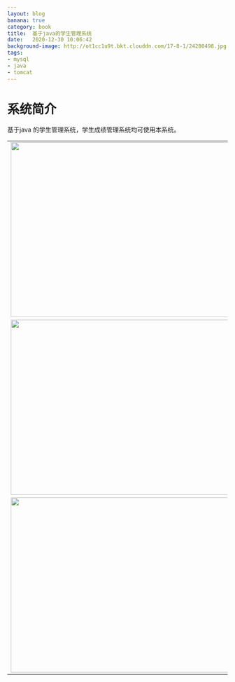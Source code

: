 ```yaml
---
layout: blog
banana: true
category: book
title:  基于java的学生管理系统
date:   2020-12-30 10:06:42
background-image: http://ot1cc1u9t.bkt.clouddn.com/17-8-1/24280498.jpg
tags:
- mysql
- java
- tomcat
---
```

#  系统简介
基于java 的学生管理系统，学生成绩管理系统均可使用本系统。

<table>
    <tr>
        <td><img width="500" height="400" src="https://gitee.com/houzhanwu/picgo_images/raw/master/%E5%AD%A6%E7%94%9F%E6%88%90%E7%BB%A9%E7%AE%A1%E7%90%86%E7%B3%BB%E7%BB%9F/1.png"/></td>
    </tr>
	<tr>
	 <td><img width="500" height="400" src="https://gitee.com/houzhanwu/picgo_images/raw/master/%E5%AD%A6%E7%94%9F%E6%88%90%E7%BB%A9%E7%AE%A1%E7%90%86%E7%B3%BB%E7%BB%9F/3.png"/></td>
    </tr>
	<tr>
		<td><img width="500" height="400" src="https://gitee.com/houzhanwu/picgo_images/raw/master/%E5%AD%A6%E7%94%9F%E6%88%90%E7%BB%A9%E7%AE%A1%E7%90%86%E7%B3%BB%E7%BB%9F/4.png"/></td>
    </tr>
</table>